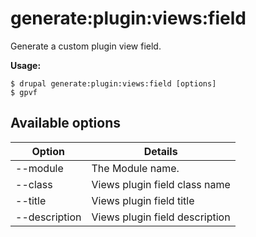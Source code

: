 # generate:plugin:views:field
Generate a custom plugin view field.

**Usage:**
```
$ drupal generate:plugin:views:field [options]
$ gpvf  
```

## Available options
Option | Details
-------|-------------
--module | The Module name.
--class | Views plugin field class name
--title | Views plugin field title
--description | Views plugin field description
